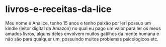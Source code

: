 # livros-e-receitas-da-lice
Meu nome é Analice, tenho 15 anos e tenho paixão por ler! possuo um kindle (leitor digital da Amazon) no qual eu pago um valor para ler os meus amados livros, alguns deles envolvem muitos gatilhos da mente humana e não são para qualquer um, possuindo muitos problemas psicológicos etc.
